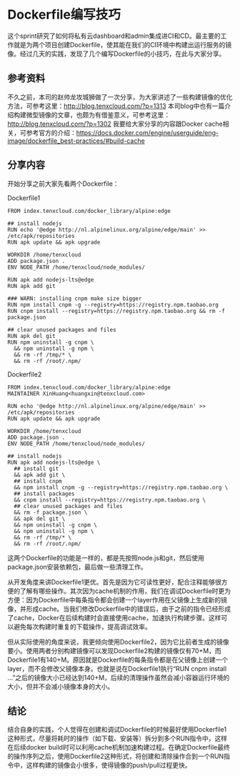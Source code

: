 # Dockerfile编写技巧

这个sprint研究了如何将私有云dashboard和admin集成进CI和CD。最主要的工作就是为两个项目创建Dockerfile，使其能在我们的CI环境中构建出运行服务的镜像。经过几天的实践，发现了几个编写Dockerfile的小技巧，在此与大家分享。

## 参考资料

不久之前，本司的赵帅龙攻城狮做了一次分享，为大家讲述了一些构建镜像的优化方法，可参考这里：http://blog.tenxcloud.com/?p=1313
本司blog中也有一篇介绍构建微型镜像的文章，也颇为有借鉴意义，可参考这里：http://blog.tenxcloud.com/?p=1302
我要给大家分享的内容跟Docker cache相关，可参考官方的介绍：https://docs.docker.com/engine/userguide/eng-image/dockerfile_best-practices/#build-cache

## 分享内容

开始分享之前大家先看两个Dockerfile：

Dockerfile1
```
FROM index.tenxcloud.com/docker_library/alpine:edge
 
## install nodejs
RUN echo '@edge http://nl.alpinelinux.org/alpine/edge/main' >> /etc/apk/repositories
RUN apk update && apk upgrade
 
WORKDIR /home/tenxcloud
ADD package.json .
ENV NODE_PATH /home/tenxcloud/node_modules/
 
RUN apk add nodejs-lts@edge
RUN apk add git
 
### WARN: installing cnpm make size bigger
RUN npm install cnpm -g --registry=https://registry.npm.taobao.org
RUN cnpm install --registry=https://registry.npm.taobao.org && rm -f package.json
 
## clear unused packages and files
RUN apk del git
RUN npm uninstall -g cnpm \
  && npm uninstall -g npm \
  && rm -rf /tmp/* \
  && rm -rf /root/.npm/
```

Dockerfile2
```
FROM index.tenxcloud.com/docker_library/alpine:edge
MAINTAINER XinHuang<huangxin@tenxcloud.com>
 
RUN echo '@edge http://nl.alpinelinux.org/alpine/edge/main' >> /etc/apk/repositories
RUN apk update && apk upgrade
 
WORKDIR /home/tenxcloud
ADD package.json .
ENV NODE_PATH /home/tenxcloud/node_modules/
 
## install nodejs
RUN apk add nodejs-lts@edge \
  ## install git
  && apk add git \
  ## install cnpm
  && npm install cnpm -g --registry=https://registry.npm.taobao.org \
  ## install packages
  && cnpm install --registry=https://registry.npm.taobao.org \
  ## clear unused packages and files
  && rm -f package.json \
  && apk del git \
  && npm uninstall -g cnpm \
  && npm uninstall -g npm \
  && rm -rf /tmp/* \
  && rm -rf /root/.npm/
```

这两个Dockerfile的功能是一样的，都是先按照node.js和git，然后使用package.json安装依赖包，最后做一些清理工作。

从开发角度来讲Dockerfile1更优。首先是因为它可读性更好，配合注释能够很方便的了解有哪些操作。其次因为cache机制的作用，我们在调试Dockerfile时更为方便：因为Dockerfile中每条指令都会创建一个layer作用在父镜像上生成新的镜像，并形成cache。当我们修改Dockerfile中的错误后，由于之前的指令已经形成了cache，Docker在后续构建时会直接使用cache，加速执行构建步骤。这样可以避免每次构建时重复的下载操作，提高调试效率。

但从实际使用的角度来说，我更倾向使用Dockerfile2，因为它比前者生成的镜像要小。使用两者分别构建镜像可以发现Dockerfile2构建的镜像仅有70+M，而Dockerfile1有140+M。原因就是Dockerfile的每条指令都是在父镜像上创建一个layer，而不会修改父镜像本身。也就是说在Dockerfile1执行“RUN cnpm install ...”之后的镜像大小已经达到140+M，后续的清理操作虽然会减小容器运行环境的大小，但并不会减小镜像本身的大小。

## 结论

结合自身的实践，个人觉得在创建和调试Dockerfile的时候最好使用Dockerfile1这种形式，尽量将耗时的操作（如下载、安装等）拆分到多个RUN指令中，这样在后续docker build时可以利用cache机制加速构建过程。在确定Dockerfile最终的操作序列之后，使用Dockerfile2这种形式，将创建和清除操作合到一个RUN指令中，这样构建的镜像会小很多，使得镜像的push/pull过程更快。

